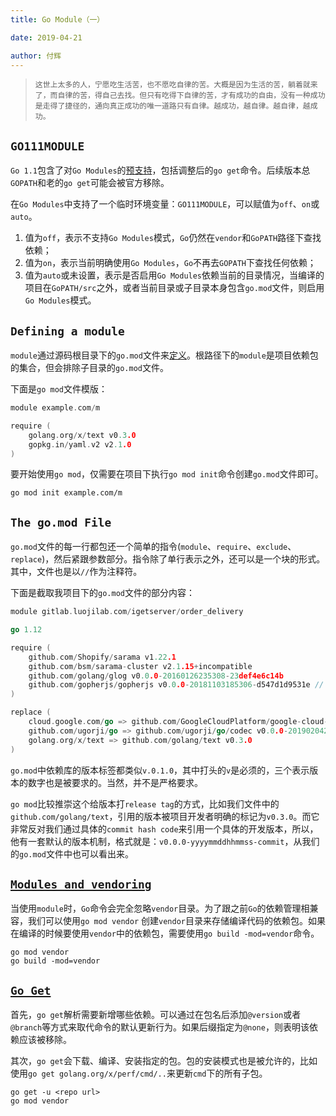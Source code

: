 ```yaml
---
title: Go Module（一）

date: 2019-04-21

author: 付辉
---
```


> `这世上太多的人，宁愿吃生活苦，也不愿吃自律的苦。大概是因为生活的苦，躺着就来了，而自律的苦，得自己去找。但只有吃得下自律的苦，才有成功的自由，没有一种成功是走得了捷径的，通向真正成功的唯一道路只有自律。越成功，越自律。越自律，越成功。`

## `GO111MODULE`

`Go 1.1`包含了对`Go Modules`的[预支持](<https://golang.org/cmd/go/#hdr-Preliminary_module_support>)，包括调整后的`go get`命令。后续版本总`GOPATH`和老的`go get`可能会被官方移除。

在`Go Modules`中支持了一个临时环境变量：`GO111MODULE`，可以赋值为`off`、`on`或`auto`。

1. 值为`off`，表示不支持`Go Modules`模式，`Go`仍然在`vendor`和`GoPATH`路径下查找依赖；
2. 值为`on`，表示当前明确使用`Go Modules`，`Go`不再去`GOPATH`下查找任何依赖；
3. 值为`auto`或未设置，表示是否启用`Go Modules`依赖当前的目录情况，当编译的项目在`GoPATH/src`之外，或者当前目录或子目录本身包含`go.mod`文件，则启用`Go Modules`模式。

## `Defining a module`

`module`通过源码根目录下的`go.mod`文件来[定义](<https://golang.org/cmd/go/#hdr-Defining_a_module>)。根路径下的`module`是项目依赖包的集合，但会排除子目录的`go.mod`文件。

下面是`go mod`文件模版：

```go
module example.com/m

require (
	golang.org/x/text v0.3.0
	gopkg.in/yaml.v2 v2.1.0
)
```

要开始使用`go mod`，仅需要在项目下执行`go mod init`命令创建`go.mod`文件即可。

```shell
go mod init example.com/m
```

## `The go.mod File`

`go.mod`文件的每一行都包还一个简单的指令(`module`、`require`、`exclude`、`replace`)，然后紧跟参数部分。指令除了单行表示之外，还可以是一个块的形式。其中，文件也是以`//`作为注释符。

下面是截取我项目下的`go.mod`文件的部分内容：

```go
module gitlab.luojilab.com/igetserver/order_delivery

go 1.12

require (
	github.com/Shopify/sarama v1.22.1
	github.com/bsm/sarama-cluster v2.1.15+incompatible
	github.com/golang/glog v0.0.0-20160126235308-23def4e6c14b
	github.com/gopherjs/gopherjs v0.0.0-20181103185306-d547d1d9531e // indirect
)

replace (
	cloud.google.com/go => github.com/GoogleCloudPlatform/google-cloud-go v0.36.0
	github.com/ugorji/go => github.com/ugorji/go/codec v0.0.0-20190204201341-e444a5086c43
	golang.org/x/text => github.com/golang/text v0.3.0
)
```

`go.mod`中依赖库的版本标签都类似`v.0.1.0`，其中打头的`v`是必须的，三个表示版本的数字也是被要求的。当然，并不是严格要求。

`go mod`比较推崇这个给版本打`release tag`的方式，比如我们文件中的`github.com/golang/text`，引用的版本被项目开发者明确的标记为`v0.3.0`。而它非常反对我们通过具体的`commit hash code`来引用一个具体的开发版本，所以，他有一套默认的版本机制，格式就是：`v0.0.0-yyyymmddhhmmss-commit`，从我们的`go.mod`文件中也可以看出来。

## [`Modules and vendoring`](<https://golang.org/cmd/go/#hdr-Modules_and_vendoring>)

当使用`module`时，`Go`命令会完全忽略`vendor`目录。为了跟之前`Go`的依赖管理相兼容，我们可以使用`go mod vendor` 创建`vendor`目录来存储编译代码的依赖包。如果在编译的时候要使用`vendor`中的依赖包，需要使用`go build -mod=vendor`命令。

```shell
go mod vendor 
go build -mod=vendor
```

## [`Go Get`](<https://golang.org/cmd/go/#hdr-Module_aware_go_get>)

首先，`go get`解析需要新增哪些依赖。可以通过在包名后添加`@version`或者`@branch`等方式来取代命令的默认更新行为。如果后缀指定为`@none`，则表明该依赖应该被移除。

其次，`go get`会下载、编译、安装指定的包。包的安装模式也是被允许的，比如使用`go get golang.org/x/perf/cmd/..`来更新`cmd`下的所有子包。

```shell
go get -u <repo url>
go mod vendor
```
